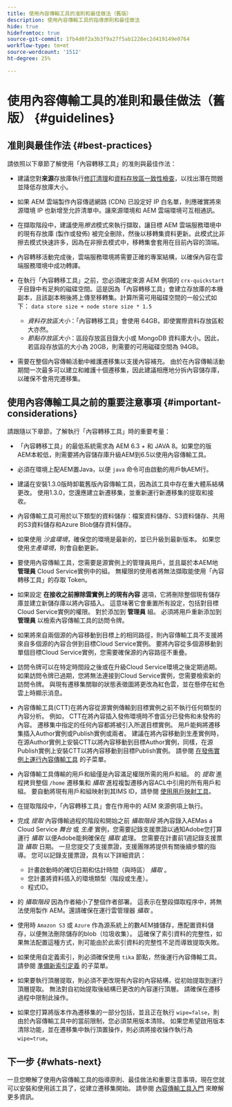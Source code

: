 ```yaml
---
title: 使用內容傳輸工具的准則和最佳做法（舊版）
description: 使用內容傳輸工具的指導原則和最佳做法
hide: true
hidefromtoc: true
source-git-commit: 1fb4d0f2a3b3f9a27f5ab1228ec2d419149e0764
workflow-type: tm+mt
source-wordcount: '1512'
ht-degree: 25%

---
```


# 使用內容傳輸工具的准則和最佳做法（舊版） {#guidelines}

## 准則與最佳作法 {#best-practices}

請依照以下章節了解使用「內容轉移工具」的准則與最佳作法：

* 建議您對&#x200B;**來源**&#x200B;存放庫執行[修訂清理](https://experienceleague.adobe.com/docs/experience-manager-65/deploying/deploying/revision-cleanup.html)和[資料存放區一致性檢查](https://helpx.adobe.com/tw/experience-manager/kb/How-to-run-a-datastore-consistency-check-via-oak-run-AEM.html)，以找出潛在問題並降低存放庫大小。

* 如果 AEM 雲端製作內容傳遞網路 (CDN) 已設定好 IP 白名單，則應確實將來源環境 IP 也新增至允許清單中。讓來源環境和 AEM 雲端環境可互相通訊。

* 在擷取階段中，建議使用&#x200B;*擦去*&#x200B;模式來執行擷取，讓目標 AEM 雲端服務環境中的現有存放庫 (製作或發佈) 被完全刪除，然後以移轉集資料更新。此模式比非擦去模式快速許多，因為在非擦去模式中，移轉集會套用在目前內容的頂端。

* 內容轉移活動完成後，雲端服務環境將需要正確的專案結構，以確保內容在雲端服務環境中成功轉譯。

* 在執行「內容轉移工具」之前，您必須確定來源 AEM 例項的 `crx-quickstart` 子目錄中有足夠的磁碟空間。這是因為「內容轉移工具」會建立存放庫的本機副本，且該副本稍後將上傳至移轉集。計算所需可用磁碟空間的一般公式如下：
   `data store size + node store size * 1.5`

   * *資料存放區大小*：「內容轉移工具」會使用 64GB，即使實際資料存放區較大亦然。
   * *節點存放區大小*：區段存放區目錄大小或 MongoDB 資料庫大小。因此，若區段存放區的大小為 20GB，則需要的可用磁碟空間為 94GB。

* 需要在整個內容傳輸活動中維護遷移集以支援內容補充。 由於在內容傳輸活動期間一次最多可以建立和維護十個遷移集，因此建議相應地分拆內容儲存庫，以確保不會用完遷移集。

## 使用內容傳輸工具之前的重要注意事項 {#important-considerations}

請跟隨以下章節，了解執行「內容轉移工具」時的重要考量：

* 「內容轉移工具」的最低系統需求為 AEM 6.3 + 和 JAVA 8。如果您的版AEM本較低，則需要將內容儲存庫升級AEM到6.5以使用內容傳輸工具。

* 必須在環境上配AEM置Java，以便 `java` 命令可由啟動的用戶執AEM行。

* 建議在安裝1.3.0版時卸載舊版內容傳輸工具，因為該工具中存在重大體系結構更改。 使用1.3.0，您還應建立新遷移集，並重新運行新遷移集的提取和接收。

* 內容傳輸工具可用於以下類型的資料儲存：檔案資料儲存、S3資料儲存、共用的S3資料儲存和Azure Blob儲存資料儲存。

* 如果使用 *沙盒環境*，確保您的環境是最新的，並已升級到最新版本。 如果您使用&#x200B;*生產環境*，則會自動更新。

* 要使用內容傳輸工具，您需要是源實例上的管理員用戶，並且屬於本AEM地 **管理員** Cloud Service實例中的組。 無權限的使用者將無法擷取能使用「內容轉移工具」的存取 Token。

* 如果設定 **在接收之前擦除雲實例上的現有內容** 選項，它將刪除整個現有儲存庫並建立新儲存庫以將內容插入。 這意味著它會重置所有設定，包括對目標Cloud Service實例的權限。 對於添加到 **管理員** 組。 必須將用戶重新添加到 **管理員** 以檢索內容傳輸工具的訪問令牌。

* 如果將來自兩個源的內容移動到目標上的相同路徑，則內容傳輸工具不支援將來自多個源的內容合併到目標Cloud Service實例。 要將內容從多個源移動到單個目標Cloud Service實例，您需要確保源的內容路徑不重疊。

* 訪問令牌可以在特定時間段之後或在升級Cloud Service環境之後定期過期。 如果訪問令牌已過期，您將無法連接到Cloud Service實例，您需要檢索新的訪問令牌。 與現有遷移集關聯的狀態表徵圖將更改為紅色雲，並在懸停在紅色雲上時顯示消息。

* 內容傳輸工具(CTT)在將內容從源實例傳輸到目標實例之前不執行任何類型的內容分析。 例如， CTT在將內容插入發佈環境時不會區分已發佈和未發佈的內容。 遷移集中指定的任何內容都將被引入所選目標實例。 用戶能夠將遷移集插入Author實例或Publish實例或兩者。 建議在將內容移動到生產實例時，在源Author實例上安裝CTT以將內容移動到目標Author實例，同樣，在源Publish實例上安裝CTT以將內容移動到目標Publish實例。 請參閱 [在發佈實例上運行內容傳輸工具](https://experienceleague.adobe.com/docs/experience-manager-cloud-service/moving/cloud-migration/content-transfer-tool/using-content-transfer-tool.html?lang=en#running-ctt-on-publish) 的子菜單。

* 內容傳輸工具傳輸的用戶和組僅是內容滿足權限所需的用戶和組。 的 *提取* 進程拷貝整個 `/home` 遷移集和 *攝取* 進程複製遷移內容ACL中引用的所有用戶和組。 要自動將現有用戶和組映射到其IMS ID，請參閱 [使用用戶映射工具](https://experienceleague.adobe.com/docs/experience-manager-cloud-service/moving/cloud-migration/content-transfer-tool/using-user-mapping-tool.html?lang=en#cloud-migration)。

* 在提取階段中，「內容轉移工具」會在作用中的 AEM 來源例項上執行。

* 完成 *提取* 內容傳輸過程的階段和開始之前 *攝取階段* 將內容錄入AEMas a Cloud Service *舞台* 或 *生產* 實例，您需要記錄支援票證以通知Adobe您打算運行 *攝取* 以便Adobe能夠確保在 *攝取* 處理。 您需要在計畫前1週記錄支援票證 *攝取* 日期。 一旦您提交了支援票證，支援團隊將提供有關後續步驟的指導。 您可以記錄支援票證，具有以下詳細資訊：

   * 計畫啟動時的確切日期和估計時間（與時區） *攝取* 。
   * 您計畫將資料插入的環境類型（階段或生產）。
   * 程式ID。

* 的 *攝取階段* 因為作者縮小了整個作者部署。 這表示在整段擷取程序中，將無法使用製作 AEM。還請確保在運行雲管理器 *攝取* 。

* 使用時 `Amazon S3` 或 `Azure` 作為源系統上的數AEM據儲存，應配置資料儲存，以便無法刪除儲存的blob（垃圾收集）。 這確保了索引資料的完整性，如果無法配置這種方式，則可能由於此索引資料的完整性不足而導致提取失敗。

* 如果使用自定義索引，則必須確保使用 `tika` 節點，然後運行內容傳輸工具。 請參閱 [準備新索引定義](https://experienceleague.adobe.com/docs/experience-manager-cloud-service/operations/indexing.html?lang=en#preparing-the-new-index-definition) 的子菜單。

* 如果要執行頂層提取，則必須不更改現有內容的內容結構，從初始提取到運行頂層提取。 無法對自初始提取後結構已更改的內容運行頂層。 請確保在遷移過程中限制此操作。

* 如果您打算將版本作為遷移集的一部分包括，並且正在執行 `wipe=false`，則由於內容傳輸工具中的當前限制，您必須禁用版本清除。 如果您希望啟用版本清除功能，並在遷移集中執行頂置操作，則必須將接收操作執行為 `wipe=true`。

## 下一步 {#whats-next}

一旦您瞭解了使用內容傳輸工具的指導原則、最佳做法和重要注意事項，現在您就可以安裝和使用該工具了，從建立遷移集開始。 請參閱 [內容傳輸工具入門](https://experienceleague.adobe.com/docs/experience-manager-cloud-service/moving/cloud-migration/content-transfer-tool/getting-started-content-transfer-tool.html?lang=en) 來瞭解更多資訊。
